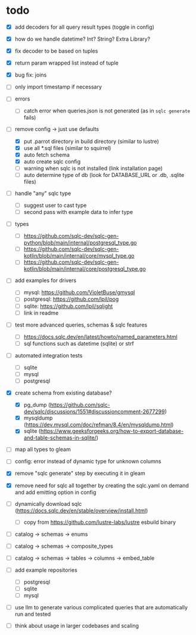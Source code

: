 # todo

- [x] add decoders for all query result types (toggle in config)
- [x] how do we handle datetime? Int? String? Extra Library?
- [x] fix decoder to be based on tuples

- [x] return param wrapped list instead of tuple

- [x] bug fix: joins

- [ ] only import timestamp if necessary

- [ ] errors
  - [ ] catch error when queries.json is not generated (as in `sqlc generate` fails)

- [ ] remove config -> just use defaults
  - [x] put .parrot directory in build directory (similar to lustre)
  - [x] use all *.sql files (similar to squirrel)
  - [x] auto fetch schema
  - [x] auto create sqlc config
  - [ ] warning when sqlc is not installed (link installation page)
  - [ ] auto determine type of db (look for DATABASE_URL or .db, .sqlite files)

- [ ] handle "any" sqlc type
  - [ ] suggest user to cast type
  - [ ] second pass with example data to infer type

- [ ] types
  - [ ] https://github.com/sqlc-dev/sqlc-gen-python/blob/main/internal/postgresql_type.go
  - [ ] https://github.com/sqlc-dev/sqlc-gen-kotlin/blob/main/internal/core/mysql_type.go
  - [ ] https://github.com/sqlc-dev/sqlc-gen-kotlin/blob/main/internal/core/postgresql_type.go

- [ ] add examples for drivers
  - [ ] mysql: https://github.com/VioletBuse/gmysql
  - [ ] postgresql: https://github.com/lpil/pog
  - [ ] sqlite: https://github.com/lpil/sqlight
  - [ ] link in readme

- [ ] test more advanced queries, schemas & sqlc features
  - [ ] https://docs.sqlc.dev/en/latest/howto/named_parameters.html
  - [ ] sql functions such as datetime (sqlite) or strf

- [ ] automated integration tests
  - [ ] sqlite
  - [ ] mysql
  - [ ] postgresql

- [x] create schema from existing database?
  - [x] pg_dump (https://github.com/sqlc-dev/sqlc/discussions/1551#discussioncomment-2677299)
  - [x] mysqldump (https://dev.mysql.com/doc/refman/8.4/en/mysqldump.html)
  - [x] sqlite (https://www.geeksforgeeks.org/how-to-export-database-and-table-schemas-in-sqlite/)

- [ ] map all types to gleam
- [ ] config: error instead of dynamic type for unknown columns

- [x] remove "sqlc generate" step by executing it in gleam
- [x] remove need for sqlc all together by creating the sqlc.yaml on demand and add emitting option in config
- [ ] dynamically download sqlc (https://docs.sqlc.dev/en/stable/overview/install.html)
  - [ ] copy from https://github.com/lustre-labs/lustre esbuild binary

- [ ] catalog -> schemas -> enums
- [ ] catalog -> schemas -> composite_types
- [ ] catalog -> schemas -> tables -> columns -> embed_table

- [ ] add example repositories
  - [ ] postgresql
  - [ ] sqlite
  - [ ] mysql

- [ ] use llm to generate various complicated queries that are automatically run and tested

- [ ] think about usage in larger codebases and scaling
